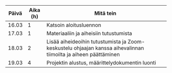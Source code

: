 Päivä | Aika (h) | Mitä tein
------|----------|----------
16.03 | 1 | Katsoin aloitusluennon
17.03 | 1 | Materiaaliin ja aiheisiin tutustumista
18.03 | 2 | Lisää aiheideoihin tutustumista ja Zoom-keskustelu ohjaajan kanssa aihevalinnan tiimoilta ja aiheen päättäminen
19.03 | 4 | Projektin alustus, määrittelydokumentin luonti
